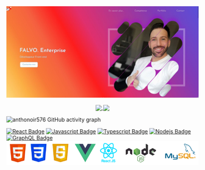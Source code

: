 <img src="https://github.com/Anthonoir576/Anthonoir576/blob/main/img/banner.JPG?raw=true" />
<!--<img src="https://github.com/Anthonoir576/Anthonoir576/blob/main/img/main.JPG?raw=true" />
<img src="https://github.com/Anthonoir576/Anthonoir576/blob/main/img/resume.JPG?raw=true" />
<img src="https://github.com/Anthonoir576/Anthonoir576/blob/main/img/work.JPG?raw=true" />
<img src="https://github.com/Anthonoir576/Anthonoir576/blob/main/img/whyNot.JPG?raw=true" />
<img src="https://github.com/Anthonoir576/Anthonoir576/blob/main/img/footer.JPG?raw=true" />-->

<p align="center">
 <a href="https://github.com/anthonoir576/github-readme-stats">
  <img align="center" src="https://github-readme-stats.vercel.app/api?username=Anthonoir576&show_icons=true" />
</a>
<a href="https://github.com/anthonoir576/github-readme-stats">
  <img align="center" src="https://github-readme-stats.vercel.app/api/top-langs/?username=anthonoir576&layout=compact" />
</a></p> 

<!--<p align="center"> <img src="https://github-readme-stats.vercel.app/api?username=Anthonoir576&show_icons=true" alt="anthonoir576" />
<p align="center"> <img src="https://github-readme-stats.vercel.app/api/top-langs/?username=anthonoir576" alt="anthonoir576" /> -->

![anthonoir576 GitHub activity graph](https://activity-graph.herokuapp.com/graph?username=anthonoir576&theme=react-dark&custom_title=FALVO%20ENTERPRISE%20'%20S)


[![React Badge](https://img.shields.io/badge/-React-61DBFB?style=for-the-badge&labelColor=black&logo=react&logoColor=61DBFB)](#) [![Javascript Badge](https://img.shields.io/badge/-Javascript-F0DB4F?style=for-the-badge&labelColor=black&logo=javascript&logoColor=F0DB4F)](#) [![Typescript Badge](https://img.shields.io/badge/-Typescript-007acc?style=for-the-badge&labelColor=black&logo=typescript&logoColor=007acc)](#) [![Nodejs Badge](https://img.shields.io/badge/-Nodejs-3C873A?style=for-the-badge&labelColor=black&logo=node.js&logoColor=3C873A)](#) [![GraphQL Badge](https://img.shields.io/badge/-GraphQl-e535ab?style=for-the-badge&labelColor=black&logo=node.js&logoColor=e535ab)](#)
<img src="https://github.com/Anthonoir576/Anthonoir576/blob/main/img/techno.png?raw=true" />

